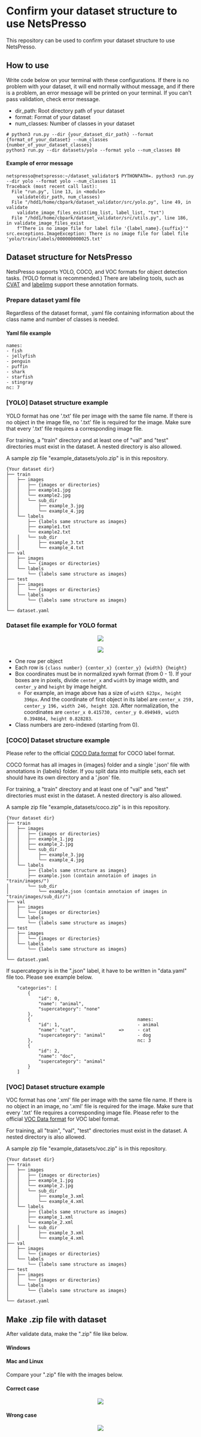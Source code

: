 # Confirm your dataset structure to use NetsPresso
This repository can be used to confirm your dataset structure to use NetsPresso.

## How to use
Write code below on your terminal with these configurations. If there is no problem with your dataset, it will end normally without message, and if there is a problem, an error message will be printed on your terminal. If you can't pass validation, check error message.
- dir_path: Root directory path of your dataset
- format: Format of your dataset
- num_classes: Number of classes in your dataset
```
# python3 run.py --dir {your_dataset_dir_path} --format {format_of_your_dataset} --num_classes {number_of_your_dataset_classes}
python3 run.py --dir datasets/yolo --format yolo --num_classes 80
```
#### Example of error message
```
netspresso@netspresso:~/dataset_validator$ PYTHONPATH=. python3 run.py --dir yolo --format yolo --num_classes 11
Traceback (most recent call last):
  File "run.py", line 13, in <module>
    validate(dir_path, num_classes)
  File "/hdd1/home/cbpark/dataset_validator/src/yolo.py", line 49, in validate
    validate_image_files_exist(img_list, label_list, "txt")
  File "/hdd1/home/cbpark/dataset_validator/src/utils.py", line 186, in validate_image_files_exist
    f"There is no image file for label file '{label_name}.{suffix}'"
src.exceptions.ImageException: There is no image file for label file 'yolo/train/labels/000000000025.txt'
```

## Dataset structure for NetsPresso
NetsPresso supports YOLO, COCO, and VOC formats for object detection tasks. (YOLO format is recommended.)
There are labeling tools, such as [CVAT][cvatlink] and [labelimg][labelimglink] support these annotation formats.

### Prepare dataset yaml file
Regardless of the dataset format, .yaml file containing information about the class name and number of classes is needed.

#### Yaml file example
```
names:
- fish
- jellyfish
- penguin
- puffin
- shark
- starfish
- stingray
nc: 7
```

### [YOLO] Dataset structure example
YOLO format has one '.txt' file per image with the same file name. If there is no object in the image file, no '.txt' file is required for the image. Make sure that every '.txt' file requires a corresponding image file.

For training, a "train" directory and at least one of "val" and "test" directories must exist in the dataset. A nested directory is also allowed.

A sample zip file "example_datasets/yolo.zip" is in this repository.
```
{Your dataset dir}
├── train
│   ├── images
│   │   ├── {images or directories}
│   │   ├── example1.jpg
│   │   └── example2.jpg
│   │   └── sub_dir
│   │       ├── example_3.jpg
│   │       └── example_4.jpg
│   └── labels
│       ├── {labels same structure as images}
│       ├── example1.txt
│       └── example2.txt
│   │   └── sub_dir
│   │       ├── example_3.txt
│   │       └── example_4.txt
├── val
│   ├── images
│   │   └── {images or directories}
│   └── labels
│       └── {labels same structure as images}
├── test
│   ├── images
│   │   └── {images or directories}
│   └── labels
│       └── {labels same structure as images}
│
└── dataset.yaml
```

### Dataset file example for YOLO format
<p align="center"><img src="https://user-images.githubusercontent.com/45225793/128144229-a6568086-12bf-4db4-98a0-ef269b6117d4.png"></p>
<p align="center"><img src="https://user-images.githubusercontent.com/45225793/128144814-3f613edf-3a31-4d88-878d-45ac01ca08a3.png"></p>

- One row per object
- Each row is ```{class number} {center_x} {center_y} {width} {height}```
- Box coordinates must be in normalized xywh format (from 0 - 1). If your boxes are in pixels, divide ```center_x``` and ```width``` by image width, and ```center_y``` and ```height``` by image height.
  - For example,  an image above has a size of ```width 623px, height 396px```. And the coordinate of first object in its label are ```center_x 259, center_y 196, width 246, height 328```. After normalization, the coordinates are ```center_x 0.415730, center_y 0.494949, width 0.394864, height 0.828283```.
- Class numbers are zero-indexed (starting from 0).

### [COCO] Dataset structure example
Please refer to the official [COCO Data format][cocoformat] for COCO label format.

COCO format has all images in {images} folder and a single '.json' file with annotations in {labels} folder. If you split data into multiple sets, each set should have its own directory and a '.json' file.

For training, a "train" directory and at least one of "val" and "test" directories must exist in the dataset. A nested directory is also allowed.

A sample zip file "example_datasets/coco.zip" is in this repository.
```
{Your dataset dir}
├── train
│   ├── images
│   │   ├── {images or directories}
│   │   ├── example_1.jpg
│   │   ├── example_2.jpg
│   │   └── sub_dir
│   │       ├── example_3.jpg
│   │       └── example_4.jpg
│   └── labels
│       ├── {labels same structure as images}
│       ├── example.json (contain annotaion of images in "train/images/")
│       └── sub_dir
│           └── example.json (contain annotaion of images in "train/images/sub_dir/")
├── val
│   ├── images
│   │   └── {images or directories}
│   └── labels
│       └── {labels same structure as images}
├── test
│   ├── images
│   │   └── {images or directories}
│   └── labels
│       └── {labels same structure as images}
│
└── dataset.yaml
```

If supercategory is in the ".json" label, it have to be written in "data.yaml" file too. Please see example below.

```
    "categories": [
        {
            "id": 0,
            "name": "animal",
            "supercategory": "none"
        },
        {                                        names:
            "id": 1,                             - animal
            "name": "cat",                =>     - cat
            "supercategory": "animal"            - dog
        },                                       nc: 3
        {
            "id": 2,
            "name": "doc",
            "supercategory": "animal"
        }
    ]
```

### [VOC] Dataset structure example
VOC format has one '.xml' file per image with the same file name. If there is no object in an image, no '.xml' file is required for the image. Make sure that every '.txt' file requires a corresponding image file.
Please refer to the official [VOC Data format][vocformat] for VOC label format.

For training, all "train", "val", "test" directories must exist in the dataset. A nested directory is also allowed.

A sample zip file "example_datasets/voc.zip" is in this repository.
```
{Your dataset dir}
├── train
│   ├── images
│   │   ├── {images or directories}
│   │   ├── example_1.jpg
│   │   └── example_2.jpg
│   │   └── sub_dir
│   │       ├── example_3.xml
│   │       └── example_4.xml
│   └── labels
│       ├── {labels same structure as images}
│       ├── example_1.xml
│       └── example_2.xml
│   │   └── sub_dir
│   │       ├── example_3.xml
│   │       └── example_4.xml
├── val
│   ├── images
│   │   └── {images or directories}
│   └── labels
│       └── {labels same structure as images}
├── test
│   ├── images
│   │   └── {images or directories}
│   └── labels
│       └── {labels same structure as images}
│
└── dataset.yaml
```

## Make .zip file with dataset
After validate data, make the ".zip" file like below.

#### Windows

#### Mac and Linux

Compare your ".zip" file with the images below.

#### Correct case

<p align="center"><img src="https://user-images.githubusercontent.com/69490987/141053041-18a2b5f3-c6c0-4a8a-8785-1a4bc20bcecc.png"></p>

#### Wrong case
<p align="center"><img src="https://user-images.githubusercontent.com/69490987/141052879-4a3af677-9aa5-4f77-9705-ce14fd48d2da.png"></p>




[cocoformat]: https://cocodataset.org/#format-data
[labelimglink]: https://github.com/tzutalin/labelImg
[cvatlink]: https://github.com/openvinotoolkit/cvat
[convert2yololink]: https://github.com/ssaru/convert2Yolo
[vocformat]: http://host.robots.ox.ac.uk/pascal/VOC/voc2007/
